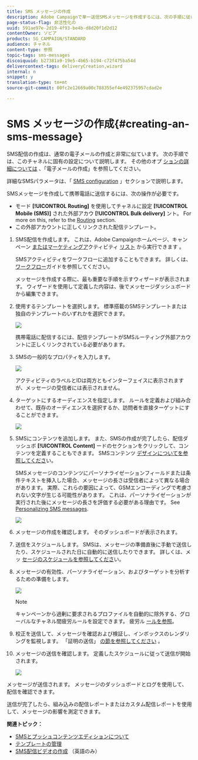 ```yaml
---
title: SMS メッセージの作成
description: Adobe Campaignで単一送信SMSメッセージを作成するには、次の手順に従います。
page-status-flag: 非活性化の
uuid: 591ae97e-2d19-4f93-be4b-d8d20f1d2d12
contentOwner: ソビア
products: SG_CAMPAIGN/STANDARD
audience: チャネル
content-type: 参照
topic-tags: sms-messages
discoiquuid: b27381a9-19e5-4b65-b194-c72f475ba54d
delivercontext-tags: deliveryCreation,wizard
internal: n
snippet: y
translation-type: tm+mt
source-git-commit: 00fc2e12669a00c788355ef4e492375957cdad2e

---
```



# SMS メッセージの作成{#creating-an-sms-message}

SMS配信の作成は、通常の電子メールの作成と非常に似ています。 次の手順では、このチャネルに固有の設定について説明します。 その他のオプ [ションの詳細については](../../channels/using/creating-an-email.md) 、「電子メールの作成」を参照してください。

詳細なSMSパラメータは、「 [SMS configuration](../../administration/using/configuring-sms-channel.md) 」セクションで説明します。

SMSメッセージを作成して携帯電話に送信するには、次の操作が必要です。

* モード **[!UICONTROL Routing]** を使用してチャネルに設定 **[!UICONTROL Mobile (SMS)]** された外部アカウ **[!UICONTROL Bulk delivery]** ント。 For more on this, refer to the [Routing](../../administration/using/configuring-sms-channel.md#defining-an-sms-routing) section.
* この外部アカウントに正しくリンクされた配信テンプレート。

1. SMS配信を作成します。 これは、Adobe Campaignホームページ、キャンペーン [またはマーケティングア](../../start/using/interface-description.md#home-page)クティビティ [リスト](../../start/using/marketing-activities.md#creating-a-marketing-activity) から実行できます [](../../start/using/programs-and-campaigns.md#creating-a-campaign)。

   SMSアクティビティをワークフローに追加することもできます。 詳しくは、[ワークフロー](../../automating/using/sms-delivery.md)ガイドを参照してください。

   メッセージを作成する際に、最も重要な手順を示すウィザードが表示されます。 ウィザードを使用して定義した内容は、後でメッセージダッシュボードから編集できます。

1. 使用するテンプレートを選択します。 標準搭載のSMSテンプレートまたは独自のテンプレートのいずれかを選択できます。

   ![](assets/sms_creation_1.png)

   携帯電話に配信するには、配信テンプレートがSMSルーティング外部アカウントに正しくリンクされている必要があります。

1. SMSの一般的なプロパティを入力します。

   ![](assets/sms_creation_2.png)

   アクティビティのラベルとIDは両方ともインターフェイスに表示されますが、メッセージの受信者には表示されません。

1. ターゲットにするオーディエンスを指定します。 ルールを定義および組み合わせて、既存のオーディエンスを選択するか、訪問者を直接ターゲットにすることができます。

   ![](assets/sms_creation_3.png)

1. SMSにコンテンツを追加します。 また、SMSの作成が完了したら、配信ダッシュボ **[!UICONTROL Content]** ードのセクションをクリックして、コンテンツを定義することもできます。 SMSコンテンツ [デザインについてを参照してくださ](../../channels/using/about-sms-and-push-content-design.md)い。

   SMSメッセージのコンテンツにパーソナライゼーションフィールドまたは条件テキストを挿入した場合、メッセージの長さは受信者によって異なる場合があります。 実際、これらの要因によって、GSMエンコーディングで考慮されない文字が生じる可能性があります。 これは、パーソナライゼーションが実行された後にメッセージの長さを評価する必要がある理由です。 See [Personalizing SMS messages](../../channels/using/personalizing-sms-messages.md).

   ![](assets/sms_creation_4.png)

1. メッセージの作成を確認します。 そのダッシュボードが表示されます。
1. 送信をスケジュールします。 SMSは、メッセージの準備直後に手動で送信したり、スケジュールされた日に自動的に送信したりできます。 詳しくは、メッ [セージのスケジュールを参照してくださ](../../sending/using/about-scheduling-messages.md)い。
1. メッセージの有効性、パーソナライゼーション、およびターゲットを分析するための準備をします。

   ![](assets/sms_creation_6.png)

   >[!NOTE]
   >
   >キャンペーンから過剰に要求されるプロファイルを自動的に除外する、グローバルなチャネル間疲労ルールを設定できます。 疲労ル [ールを参照](../../administration/using/fatigue-rules.md)。

1. 校正を送信して、メッセージを確認および検証し、インボックスのレンダリングを監視します。 「証明の送信」 [の節を参照してください](../../sending/using/managing-test-profiles-and-sending-proofs.md#sending-proofs) 。
1. メッセージの送信を確認します。 定義したスケジュールに従って送信が開始されます。

   ![](assets/sms_creation_7.png)

メッセージが送信されます。 メッセージのダッシュボードとログを使用して、配信を確認できます。

送信が完了したら、組み込みの配信レポートまたはカスタム配信レポートを使用して、メッセージの影響を測定できます。

**関連トピック：**

* [SMSとプッシュコンテンツエディションについて](../../channels/using/about-sms-and-push-content-design.md)
* [テンプレートの管理](../../start/using/about-templates.md)
* [SMS配信ビデオの作成](https://helpx.adobe.com/campaign/kt/acs/using/acs-creating-a-sms-delivery-feature-video-use.html) （英語のみ）

